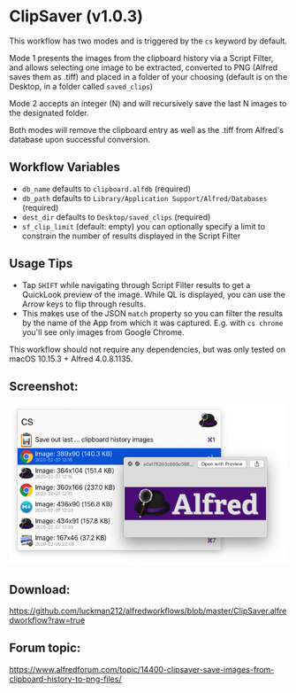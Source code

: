 # ClipSaver (v1.0.3)

This workflow has two modes and is triggered by the `cs` keyword by default.

Mode 1 presents the images from the clipboard history via a Script Filter, and allows selecting one image to be extracted, converted to PNG (Alfred saves them as .tiff) and placed in a folder of your choosing (default is on the Desktop, in a folder called `saved_clips`)

Mode 2 accepts an integer (N) and will recursively save the last N images to the designated folder.

Both modes will remove the clipboard entry as well as the .tiff from Alfred's database upon successful conversion.

## Workflow Variables

- `db_name` defaults to `clipboard.alfdb` (required)
- `db_path` defaults to `Library/Application Support/Alfred/Databases` (required)
- `dest_dir` defaults to `Desktop/saved_clips` (required)
- `sf_clip_limit` (default: empty) you can optionally specify a limit to constrain the number of results displayed in the Script Filter

## Usage Tips

- Tap `SHIFT` while navigating through Script Filter results to get a QuickLook preview of the image. While QL is displayed, you can use the Arrow keys to flip through results.
- This makes use of the JSON `match` property so you can filter the results by the name of the App from which it was captured. E.g. with `cs chrome` you'll see only images from Google Chrome.

This workflow should not require any dependencies, but was only tested on macOS 10.15.3 + Alfred 4.0.8.1135.

## Screenshot:
![screenshot](clipsaver.png)

## Download:
https://github.com/luckman212/alfredworkflows/blob/master/ClipSaver.alfredworkflow?raw=true

## Forum topic:
https://www.alfredforum.com/topic/14400-clipsaver-save-images-from-clipboard-history-to-png-files/

